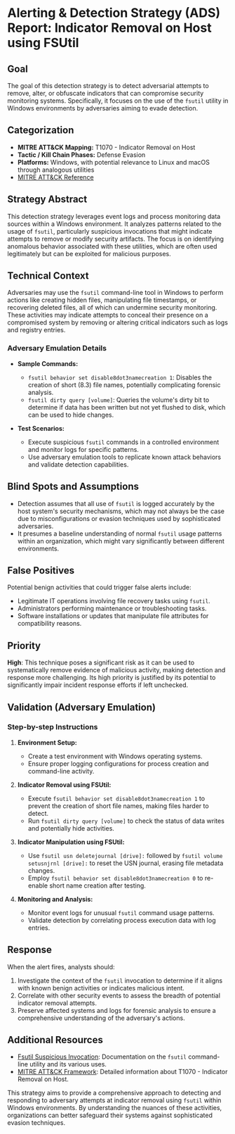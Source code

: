 # Alerting & Detection Strategy (ADS) Report: Indicator Removal on Host using FSUtil

## Goal
The goal of this detection strategy is to detect adversarial attempts to remove, alter, or obfuscate indicators that can compromise security monitoring systems. Specifically, it focuses on the use of the `fsutil` utility in Windows environments by adversaries aiming to evade detection.

## Categorization

- **MITRE ATT&CK Mapping:** T1070 - Indicator Removal on Host
- **Tactic / Kill Chain Phases:** Defense Evasion
- **Platforms:** Windows, with potential relevance to Linux and macOS through analogous utilities
- [MITRE ATT&CK Reference](https://attack.mitre.org/techniques/T1070)

## Strategy Abstract
This detection strategy leverages event logs and process monitoring data sources within a Windows environment. It analyzes patterns related to the usage of `fsutil`, particularly suspicious invocations that might indicate attempts to remove or modify security artifacts. The focus is on identifying anomalous behavior associated with these utilities, which are often used legitimately but can be exploited for malicious purposes.

## Technical Context
Adversaries may use the `fsutil` command-line tool in Windows to perform actions like creating hidden files, manipulating file timestamps, or recovering deleted files, all of which can undermine security monitoring. These activities may indicate attempts to conceal their presence on a compromised system by removing or altering critical indicators such as logs and registry entries.

### Adversary Emulation Details
- **Sample Commands:**
  - `fsutil behavior set disable8dot3namecreation 1`: Disables the creation of short (8.3) file names, potentially complicating forensic analysis.
  - `fsutil dirty query [volume]`: Queries the volume's dirty bit to determine if data has been written but not yet flushed to disk, which can be used to hide changes.

- **Test Scenarios:**
  - Execute suspicious `fsutil` commands in a controlled environment and monitor logs for specific patterns.
  - Use adversary emulation tools to replicate known attack behaviors and validate detection capabilities.

## Blind Spots and Assumptions
- Detection assumes that all use of `fsutil` is logged accurately by the host system's security mechanisms, which may not always be the case due to misconfigurations or evasion techniques used by sophisticated adversaries.
- It presumes a baseline understanding of normal `fsutil` usage patterns within an organization, which might vary significantly between different environments.

## False Positives
Potential benign activities that could trigger false alerts include:
- Legitimate IT operations involving file recovery tasks using `fsutil`.
- Administrators performing maintenance or troubleshooting tasks.
- Software installations or updates that manipulate file attributes for compatibility reasons.

## Priority
**High**: This technique poses a significant risk as it can be used to systematically remove evidence of malicious activity, making detection and response more challenging. Its high priority is justified by its potential to significantly impair incident response efforts if left unchecked.

## Validation (Adversary Emulation)
### Step-by-step Instructions

1. **Environment Setup:**
   - Create a test environment with Windows operating systems.
   - Ensure proper logging configurations for process creation and command-line activity.

2. **Indicator Removal using FSUtil:**
   - Execute `fsutil behavior set disable8dot3namecreation 1` to prevent the creation of short file names, making files harder to detect.
   - Run `fsutil dirty query [volume]` to check the status of data writes and potentially hide activities.

3. **Indicator Manipulation using FSUtil:**
   - Use `fsutil usn deletejournal [drive]:` followed by `fsutil volume setusnjrnl [drive]:` to reset the USN journal, erasing file metadata changes.
   - Employ `fsutil behavior set disable8dot3namecreation 0` to re-enable short name creation after testing.

4. **Monitoring and Analysis:**
   - Monitor event logs for unusual `fsutil` command usage patterns.
   - Validate detection by correlating process execution data with log entries.

## Response
When the alert fires, analysts should:

1. Investigate the context of the `fsutil` invocation to determine if it aligns with known benign activities or indicates malicious intent.
2. Correlate with other security events to assess the breadth of potential indicator removal attempts.
3. Preserve affected systems and logs for forensic analysis to ensure a comprehensive understanding of the adversary's actions.

## Additional Resources
- [Fsutil Suspicious Invocation](https://msdn.microsoft.com/en-us/library/aa365511(v=vs.85).aspx): Documentation on the `fsutil` command-line utility and its various uses.
- [MITRE ATT&CK Framework](https://attack.mitre.org/techniques/T1070): Detailed information about T1070 - Indicator Removal on Host.

This strategy aims to provide a comprehensive approach to detecting and responding to adversary attempts at indicator removal using `fsutil` within Windows environments. By understanding the nuances of these activities, organizations can better safeguard their systems against sophisticated evasion techniques.